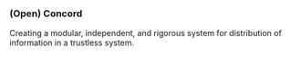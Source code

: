 

### (Open) Concord
Creating a modular, independent, and rigorous system for distribution of information in a trustless system.
